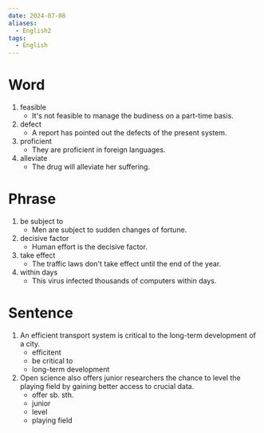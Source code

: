 ```yaml
---
date: 2024-07-08
aliases:
  - English2
tags:
  - English
---
```

# Word
1. feasible
	- It's not feasible to manage the budiness on a part-time basis.
2. defect
	- A report has pointed out the defects of the present system.
3. proficient
	- They are proficient in foreign languages.
4. alleviate
	- The drug will alleviate her suffering.

# Phrase
1. be subject to 
	- Men are subject to sudden changes of fortune.
2. decisive factor
	- Human effort is the decisive factor.
3. take effect
	- The traffic laws don't take effect until the end of the year.
4. within days
	- This virus infected thousands of computers within days.
# Sentence
1. An efficient transport system is critical to the long-term development of a city.
	- efficitent
	- be critical to
	- long-term development
2. Open science also offers junior researchers the chance to level the playing field by gaining better access to crucial data.
	- offer sb. sth.
	- junior
	- level
	- playing field